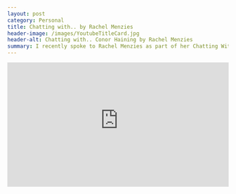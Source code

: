 ```yaml
---
layout: post
category: Personal
title: Chatting with.. by Rachel Menzies
header-image: /images/YoutubeTitleCard.jpg
header-alt: Chatting with.. Conor Haining by Rachel Menzies
summary: I recently spoke to Rachel Menzies as part of her Chatting With.. podcast series to discuss hackathons, organising events and working in a team. You can check it out inside the post.
---
```


<div id="video-wrapper">
    <iframe src="https://www.youtube-nocookie.com/embed/3-AYSArknDg" frameborder="0" allow="accelerometer; autoplay; encrypted-media; gyroscope; picture-in-picture" allowfullscreen></iframe>
</div>

<style>
#video-wrapper{
    position: relative;
    width: 100%;
    height: 0;
    padding-bottom: 56.25%;
}
iframe {
    position: absolute;
    top: 0;
    left: 0;
    width: 100%;
    height: 100%;
}
</style>